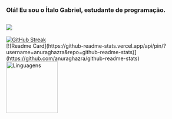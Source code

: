 ### Olá! Eu sou o Ítalo Gabriel, estudante de programação.
##

<a href="https://github.com/italocas/github-readme-stats">
  <img align="center" src="https://github-readme-stats.vercel.app/api?username=italocas&show_icons=true&theme=tokyonight"/>
</a>
<br>
</br>
<a href="https://git.io/streak-stats"><img src="https://github-readme-streak-stats.herokuapp.com?user=italocas&theme=tokyonight&card_height=180" alt="GitHub Streak" /></a>

<br>
[![Readme Card](https://github-readme-stats.vercel.app/api/pin/?username=anuraghazra&repo=github-readme-stats)](https://github.com/anuraghazra/github-readme-stats)
</br>
<a href="https://github.com/italocas/github-readme-stats">
  <img align="center" alt="Linguagens" height="140"  src="https://github-readme-stats.vercel.app/api/top-langs/?username=italocas&layout=compact&show_icons=true&theme=tokyonight" />
</a>



          
